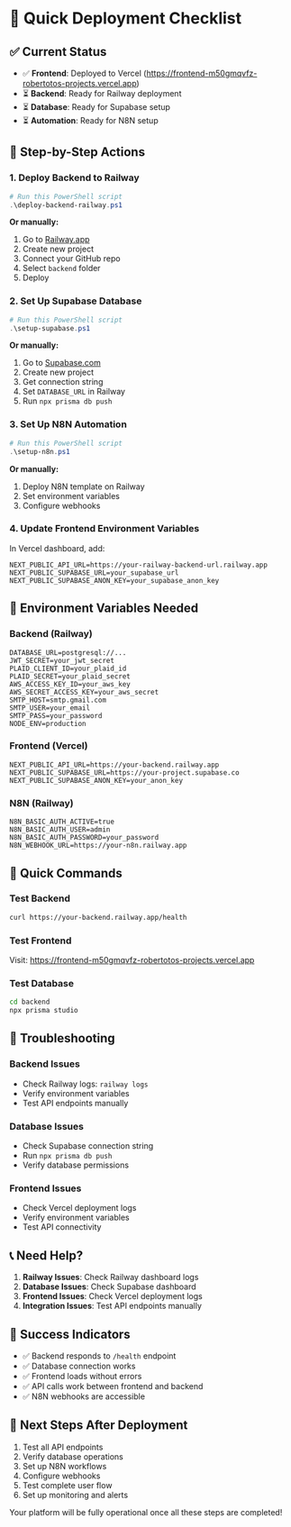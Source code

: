 # 🚀 Quick Deployment Checklist

## ✅ Current Status
- ✅ **Frontend**: Deployed to Vercel (https://frontend-m50gmqvfz-robertotos-projects.vercel.app)
- ⏳ **Backend**: Ready for Railway deployment
- ⏳ **Database**: Ready for Supabase setup
- ⏳ **Automation**: Ready for N8N setup

## 🎯 Step-by-Step Actions

### 1. Deploy Backend to Railway
```powershell
# Run this PowerShell script
.\deploy-backend-railway.ps1
```

**Or manually:**
1. Go to [Railway.app](https://railway.app)
2. Create new project
3. Connect your GitHub repo
4. Select `backend` folder
5. Deploy

### 2. Set Up Supabase Database
```powershell
# Run this PowerShell script
.\setup-supabase.ps1
```

**Or manually:**
1. Go to [Supabase.com](https://supabase.com)
2. Create new project
3. Get connection string
4. Set `DATABASE_URL` in Railway
5. Run `npx prisma db push`

### 3. Set Up N8N Automation
```powershell
# Run this PowerShell script
.\setup-n8n.ps1
```

**Or manually:**
1. Deploy N8N template on Railway
2. Set environment variables
3. Configure webhooks

### 4. Update Frontend Environment Variables
In Vercel dashboard, add:
```
NEXT_PUBLIC_API_URL=https://your-railway-backend-url.railway.app
NEXT_PUBLIC_SUPABASE_URL=your_supabase_url
NEXT_PUBLIC_SUPABASE_ANON_KEY=your_supabase_anon_key
```

## 🔧 Environment Variables Needed

### Backend (Railway)
```
DATABASE_URL=postgresql://...
JWT_SECRET=your_jwt_secret
PLAID_CLIENT_ID=your_plaid_id
PLAID_SECRET=your_plaid_secret
AWS_ACCESS_KEY_ID=your_aws_key
AWS_SECRET_ACCESS_KEY=your_aws_secret
SMTP_HOST=smtp.gmail.com
SMTP_USER=your_email
SMTP_PASS=your_password
NODE_ENV=production
```

### Frontend (Vercel)
```
NEXT_PUBLIC_API_URL=https://your-backend.railway.app
NEXT_PUBLIC_SUPABASE_URL=https://your-project.supabase.co
NEXT_PUBLIC_SUPABASE_ANON_KEY=your_anon_key
```

### N8N (Railway)
```
N8N_BASIC_AUTH_ACTIVE=true
N8N_BASIC_AUTH_USER=admin
N8N_BASIC_AUTH_PASSWORD=your_password
N8N_WEBHOOK_URL=https://your-n8n.railway.app
```

## 🎯 Quick Commands

### Test Backend
```bash
curl https://your-backend.railway.app/health
```

### Test Frontend
Visit: https://frontend-m50gmqvfz-robertotos-projects.vercel.app

### Test Database
```bash
cd backend
npx prisma studio
```

## 🚨 Troubleshooting

### Backend Issues
- Check Railway logs: `railway logs`
- Verify environment variables
- Test API endpoints manually

### Database Issues
- Check Supabase connection string
- Run `npx prisma db push`
- Verify database permissions

### Frontend Issues
- Check Vercel deployment logs
- Verify environment variables
- Test API connectivity

## 📞 Need Help?

1. **Railway Issues**: Check Railway dashboard logs
2. **Database Issues**: Check Supabase dashboard
3. **Frontend Issues**: Check Vercel deployment logs
4. **Integration Issues**: Test API endpoints manually

## 🎉 Success Indicators

- ✅ Backend responds to `/health` endpoint
- ✅ Database connection works
- ✅ Frontend loads without errors
- ✅ API calls work between frontend and backend
- ✅ N8N webhooks are accessible

## 🚀 Next Steps After Deployment

1. Test all API endpoints
2. Verify database operations
3. Set up N8N workflows
4. Configure webhooks
5. Test complete user flow
6. Set up monitoring and alerts

Your platform will be fully operational once all these steps are completed!




